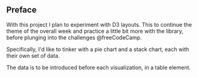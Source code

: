 <!-- Link to the work-in-progress pen right [here](). -->

## Preface

With this project I plan to experiment with D3 layouts. This to continue the theme of the overall week and practice a little bit more with the library, before plunging into the challenges @freeCodeCamp.

Specifically, I'd like to tinker with a pie chart and a stack chart, each with their own set of data.

The data is to be introduced before each visualization, in a table element.

